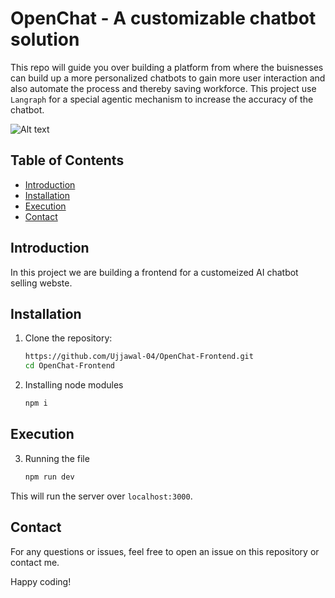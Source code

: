 # OpenChat - A customizable chatbot solution
This repo will guide you over building a platform from where the buisnesses can build up a more personalized chatbots to gain more user interaction and also automate the process and thereby saving workforce. This project use ```Langraph``` for a special agentic mechanism to increase the accuracy of the chatbot.

![Alt text](https://devfolio.co/_next/image?url=https%3A%2F%2Fassets.devfolio.co%2Fhackathons%2Fe83dad652a18447b9d4457187f23486a%2Fprojects%2F42640edbacb644fca67fcc4b7c3c1ef3%2Ffcf0452e-c8cc-4e63-821a-85d0e6209869.png&w=1440&q=75)


## Table of Contents

- [Introduction](#introduction)
- [Installation](#installation)
- [Execution](#execution)
- [Contact](#contact)

## Introduction

In this project we are building a frontend for a customeized AI chatbot selling webste.

## Installation

1. Clone the repository:

    ```sh
    https://github.com/Ujjawal-04/OpenChat-Frontend.git
    cd OpenChat-Frontend
    ```

2. Installing node modules
   
     ```sh
    npm i
    ```

## Execution

3. Running the file
   
     ```sh
    npm run dev
    ```
This will run the server over ```localhost:3000```.

## Contact

For any questions or issues, feel free to open an issue on this repository or contact me.

Happy coding!


  
